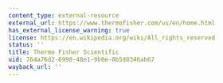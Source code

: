```yaml
---
content_type: external-resource
external_url: https://www.thermofisher.com/us/en/home.html
has_external_license_warning: true
license: https://en.wikipedia.org/wiki/All_rights_reserved
status: ''
title: Thermo Fisher Scientific
uid: 764a76d2-6998-48e1-9b0e-0b5d0346ab67
wayback_url: ''
---
```

